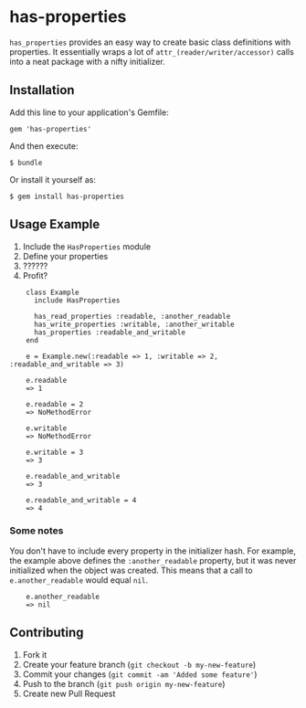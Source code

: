 # has-properties

`has_properties` provides an easy way to create basic class definitions with properties. 
It essentially wraps a lot of `attr_(reader/writer/accessor)` calls into a neat package
with a nifty initializer.

## Installation

Add this line to your application's Gemfile:

    gem 'has-properties'

And then execute:

    $ bundle

Or install it yourself as:

    $ gem install has-properties

## Usage Example

1. Include the `HasProperties` module
2. Define your properties
3. ??????
4. Profit?

```
    class Example
      include HasProperties
    
      has_read_properties :readable, :another_readable
      has_write_properties :writable, :another_writable
      has_properties :readable_and_writable
    end
    
    e = Example.new(:readable => 1, :writable => 2, :readable_and_writable => 3)
```
```
    e.readable
    => 1
```
```
    e.readable = 2
    => NoMethodError
```
```
    e.writable
    => NoMethodError
```
```
    e.writable = 3
    => 3
```
```
    e.readable_and_writable
    => 3
```
```
    e.readable_and_writable = 4
    => 4
```

### Some notes

You don't have to include every property in the initializer hash. For example, the example above
defines the `:another_readable` property, but it was never initialized when the object was created.
This means that a call to `e.another_readable` would equal `nil`.

```
    e.another_readable
    => nil
```

## Contributing

1. Fork it
2. Create your feature branch (`git checkout -b my-new-feature`)
3. Commit your changes (`git commit -am 'Added some feature'`)
4. Push to the branch (`git push origin my-new-feature`)
5. Create new Pull Request
